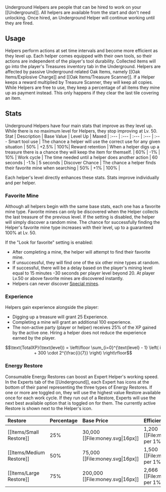 Underground Helpers are people that can be hired to work on your [[Underground]]. All helpers are available from the start and don't need unlocking. Once hired, an Underground Helper will continue working until they are fired.

## Usage
Helpers perform actions at set time intervals and become more efficient as they level up. Each helper comes equipped with their own tools, so their actions are independent of the player's tool durability. Collected items will go into the player's Treasures inventory tab in the Underground.  Helpers are affected by passive Underground related Oak Items, namely [[Oak Items/Explosive Charge]] and [[Oak Items/Treasure Scanner]].  If a Helper keeps a reward multiplied by Treasure Scanner, they will keep all copies.  While Helpers are free to use, they keep a percentage of all items they mine up as payment instead.  This only happens if they clear the last tile covering an item.

## Stats
Underground Helpers have four main stats that improve as they level up.  While there is no maximum level for Helpers, they stop improving at Lv. 50.
Stat | Description | Base Value | Level Up | Maxed |
:--- | :--- | :--- | :--- | :---
Smart tool use | The chance a helper will use the correct use for any given situation | 50% | +2.5% | 100%|
Reward retention | When a helper digs up a treasure there is a chance they will keep the item for themself. | 60% | -1% | 10% |
Work cycle | The time needed until a helper does another action | 60 seconds | -1.1s | 5 seconds |
Discover Chance | The chance a helper finds their favorite mine when searching | 50% | +1% | 100% |

Each helper's level directly enhances these stats.
Stats improve individually and per helper.

### Favorite Mine
Although all helpers begin with the same base stats, each one has a favorite mine type.  Favorite mines can only be discovered when the Helper collects the last treasure of the previous level.  If the setting is disabled, the helper will simply discover a random mine.  The chance for successfully finding the Helper's favorite mine type increases with their level, up to a guaranteed 100% at Lv. 50.

If the "Look for favorite" setting is enabled:
- After completing a mine, the helper will attempt to find their favorite mine.
- If unsuccessful, they will find one of the six other mine types at random.
- If successful, there will be a delay based on the player's mining level equal to 15 minutes -30 seconds per player level beyond 20.  At player Lv.50 or above favorite mines are discovered instantly.
- Helpers can never discover [Special mines](#!Underground/#special).



### Experience
Helpers gain experience alongside the player:
- Digging up a treasure will grant 25 Experience.
- Completing a mine will grant an additional 100 experience.
- The non-active party (player or helper) receives 25% of the XP gained by the active one. Hiring a helper does not reduce the experience earned by the player.

$$\text{TotalXP}(\text{level}) = \left\lfloor \sum_{i=0}^{\text{level} - 1} \left( i + 300 \cdot 2^{\frac{i}{7}} \right) \right\rfloor$$

### Energy Restore
Consumable Energy Restores can boost an Expert Helper's working speed.  In the Experts tab of the [[Underground]], each Expert has icons at the bottom of their panel representing the three types of Energy Restores.  If one or more are toggled on, they will use the highest value Restore available once for each work cycle.  If they run out of a Restore, Experts will use the next best available option that is toggled on for them.  The currently active Restore is shown next to the Helper's icon.

Restore | Percentage | Base Price | Efficiency
:--- | :--- | :--- | :--- |
[[Items/Small Restore]] | 25% | 30,000 [[File:money.svg\|16px]] | 1,200 [[File:money.svg\|16px]] per 1%
[[Items/Medium Restore]] | 50% | 75,000 [[File:money.svg\|16px]] | 1,500 [[File:money.svg\|16px]] per 1%
[[Items/Large Restore]] | 75% | 200,000 [[File:money.svg\|16px]] | 2,666 [[File:money.svg\|16px]] per 1%
